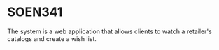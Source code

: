 # SOEN341
The system is a web application that allows clients to watch a retailer's catalogs and create a wish list.
